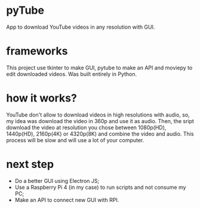 # pyTube
App to download YouTube videos in any resolution with GUI.


# frameworks
This project use tkinter to make GUI,
pytube to make an API and
moviepy to edit downloaded videos.
Was built entirely in Python.

# how it works?
YouTube don't allow to download videos in high resolutions with audio, so, my idea was download the video in 360p and use it as audio. 
Then, the sript download the video at resolution you chose between 1080p(HD), 1440p(HD), 2160p(4K) or 4320p(8K) and combine the video and audio.
This process will be slow and will use a lot of your computer.

# next step
- Do a better GUI using Electron JS;
- Use a Raspberry Pi 4 (in my case) to run scripts and not consume my PC;
- Make an API to connect new GUI with RPI.
